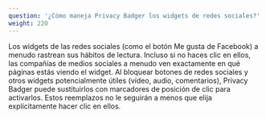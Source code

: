 ```yaml
---
question: '¿Cómo maneja Privacy Badger los widgets de redes sociales?'
weight: 220
---
```


Los widgets de las redes sociales (como el botón Me gusta de Facebook) a menudo rastrean sus hábitos de lectura. Incluso si no haces clic en ellos, las compañías de medios sociales a menudo ven exactamente en qué páginas estás viendo el widget. Al bloquear botones de redes sociales y otros widgets potencialmente útiles (vídeo, audio, comentarios), Privacy Badger puede sustituirlos con marcadores de posición de clic para activarlos. Estos reemplazos no le seguirán a menos que elija explícitamente hacer clic en ellos.
